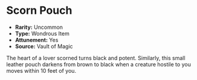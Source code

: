 # Scorn Pouch

- **Rarity:** Uncommon
- **Type:** Wondrous Item
- **Attunement:** Yes
- **Source:** Vault of Magic

The heart of a lover scorned turns black and potent. Similarly, this small leather pouch darkens from brown to black when a creature hostile to you moves within 10 feet of you.
